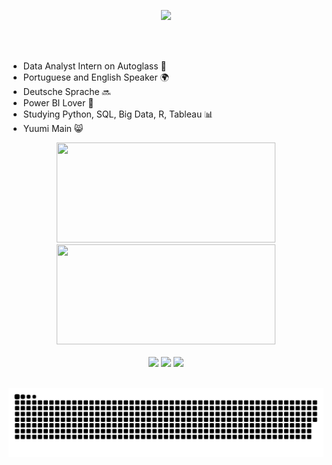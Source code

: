 
<div align="center">
 
<a href="https://github.com/Sissaz" > <img width="35%"  src="https://cdn.discordapp.com/attachments/589442956021465142/964401865943035945/Sicilia_GRANDE.png" /></a>
 
</div>
<br>
<br />

* Data Analyst Intern on Autoglass 💙
* Portuguese and English Speaker 🌍
* Deutsche Sprache 🔜
* Power BI Lover 💛
* Studying Python, SQL, Big Data, R, Tableau  📊
* Yuumi Main 😸

<div align="center">
  <img height="160rem" width="350px" src="https://github-readme-stats.vercel.app/api?username=sissaz&show_icons=true&theme=aura_dark&include_all_commits=true&count_private=true"/>
  <img height="160rem" width="350px" src="https://github-readme-stats.vercel.app/api/top-langs/?username=sissaz&layout=compact&langs_count=7&theme=aura_dark"/>
</div>
  
<div align="center">
<br>
      <a href="https://www.linkedin.com/in/Siciliag" target="_blank"><img src="https://img.shields.io/badge/-LinkedIn-%230077B5?style=for-the-badge&logo=linkedin&logoColor=white" target="_blank"></a> 
      <a href = "mailto:siciiliagiacomazza@gmail.com"><img src="https://img.shields.io/badge/Gmail-D14836?style=for-the-badge&logo=gmail&logoColor=white" target="_blank"></a>
  <a href="https://instagram.com/sissagz" target="_blank"><img src="https://img.shields.io/badge/Instagram-E4405F?style=for-the-badge&logo=instagram&logoColor=white" target="_blank"></a>

<br />
<br>
  
<div align="center">
  
  ![Snake animation](https://github.com/sissaz/sissaz/blob/output/github-contribution-grid-snake.svg)
  
  
</div>
</div>

